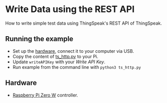 # Write Data using the REST API
How to write simple test data using ThingSpeak's REST API of ThingSpeak.

## Running the example
* Set up the [hardware](#Hardware), connect it to your computer via USB.
* Copy the content of [ts_http.py](ts_http.py) to your Pi.
* Update `writeAPIKey` with your *Write API Key*.
* Run example from the command line with `python3 ts_http.py`

## Hardware
* [Raspberry Pi Zero W](https://github.com/tamberg/fhnw-idb/wiki/Raspberry-Pi-Zero-W) controller.